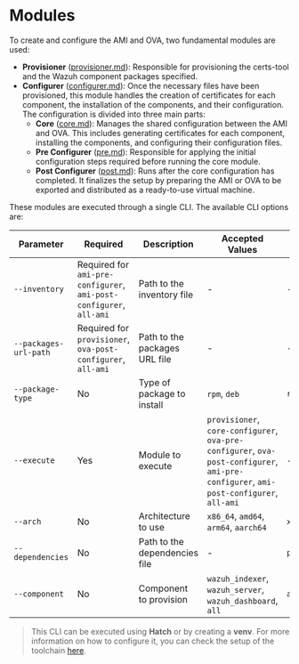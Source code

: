 # Modules

To create and configure the AMI and OVA, two fundamental modules are used:

- **Provisioner** ([provisioner.md](provisioner/provisioner.md)): Responsible for provisioning the certs-tool and the Wazuh component packages specified.
- **Configurer** ([configurer.md](configurer/configurer.md)): Once the necessary files have been provisioned, this module handles the creation of certificates for each component, the installation of the components, and their configuration. The configuration is divided into three main parts:
  - **Core** ([core.md](configurer/core/core.md)): Manages the shared configuration between the AMI and OVA. This includes generating certificates for each component, installing the components, and configuring their configuration files.
  - **Pre Configurer** ([pre.md](configurer/pre/pre.md)): Responsible for applying the initial configuration steps required before running the core module.
  - **Post Configurer** ([post.md](configurer/post/post.md)): Runs after the core configuration has completed. It finalizes the setup by preparing the AMI or OVA to be exported and distributed as a ready-to-use virtual machine.

These modules are executed through a single CLI. The available CLI options are:

| Parameter | Required | Description | Accepted Values| Default |
|------------|----------|-------------|----------------|---------|
| `--inventory`          | Required for `ami-pre-configurer`, `ami-post-configurer`, `all-ami`  | Path to the inventory file | - | - |
| `--packages-url-path`  | Required for `provisioner`, `ova-post-configurer`, `all-ami` | Path to the packages URL file | - | - |
| `--package-type`       | No  | Type of package to install | `rpm`, `deb` | `rpm` |
| `--execute`            | Yes | Module to execute | `provisioner`, `core-configurer`, `ova-pre-configurer`, `ova-post-configurer`, `ami-pre-configurer`, `ami-post-configurer`, `all-ami` | - |
| `--arch`               | No | Architecture to use | `x86_64`, `amd64`, `arm64`, `aarch64` | `x86_64` |
| `--dependencies`       | No | Path to the dependencies file | - | `provisioner/static/wazuh_dependencies.yaml` |
| `--component`          | No | Component to provision | `wazuh_indexer`, `wazuh_server`, `wazuh_dashboard`, `all` | `all` |

> This CLI can be executed using **Hatch** or by creating a **venv**. For more information on how to configure it, you can check the setup of the toolchain [here](../../dev/setup.md).
